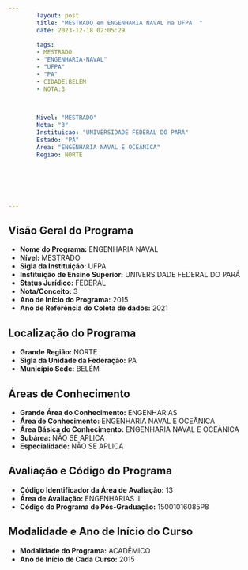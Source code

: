 ```yaml
---
        layout: post
        title: "MESTRADO em ENGENHARIA NAVAL na UFPA  "
        date: 2023-12-18 02:05:29
     
        tags:
        - MESTRADO
        - "ENGENHARIA-NAVAL"
        - "UFPA"
        - "PA"
        - CIDADE:BELÉM
        - NOTA:3
        
       

        Nivel: "MESTRADO"
        Nota: "3"
        Instituicao: "UNIVERSIDADE FEDERAL DO PARÁ"
        Estado: "PA"
        Area: "ENGENHARIA NAVAL E OCEÂNICA"
        Regiao: NORTE
        
        
        
        
        
        
---
```

## Visão Geral do Programa
- **Nome do Programa:** ENGENHARIA NAVAL
- **Nível:** MESTRADO
- **Sigla da Instituição:** UFPA
- **Instituição de Ensino Superior:** UNIVERSIDADE FEDERAL DO PARÁ
- **Status Jurídico:** FEDERAL
- **Nota/Conceito:** 3
- **Ano de Início do Programa:** 2015
- **Ano de Referência do Coleta de dados:** 2021

## Localização do Programa
- **Grande Região:** NORTE
- **Sigla da Unidade da Federação:** PA
- **Município Sede:** BELÉM

## Áreas de Conhecimento
- **Grande Área do Conhecimento:** ENGENHARIAS
- **Área de Conhecimento:** ENGENHARIA NAVAL E OCEÂNICA
- **Área Básica do Conhecimento:** ENGENHARIA NAVAL E OCEÂNICA
- **Subárea:** NÃO SE APLICA
- **Especialidade:** NÃO SE APLICA

## Avaliação e Código do Programa
- **Código Identificador da Área de Avaliação:** 13
- **Área de Avaliação:** ENGENHARIAS III
- **Código do Programa de Pós-Graduação:** 15001016085P8


## Modalidade e Ano de Início do Curso
- **Modalidade do Programa:** ACADÊMICO
- **Ano de Início de Cada Curso:** 2015
